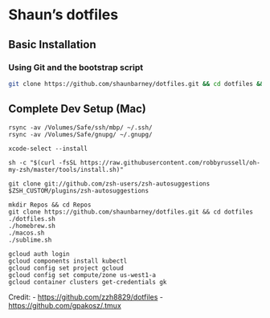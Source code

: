 # Shaun’s dotfiles

## Basic Installation

### Using Git and the bootstrap script

```bash
git clone https://github.com/shaunbarney/dotfiles.git && cd dotfiles && source dotfiles.sh
```
## Complete Dev Setup (Mac)

```
rsync -av /Volumes/Safe/ssh/mbp/ ~/.ssh/
rsync -av /Volumes/Safe/gnupg/ ~/.gnupg/

xcode-select --install

sh -c "$(curl -fsSL https://raw.githubusercontent.com/robbyrussell/oh-my-zsh/master/tools/install.sh)"

git clone git://github.com/zsh-users/zsh-autosuggestions $ZSH_CUSTOM/plugins/zsh-autosuggestions

mkdir Repos && cd Repos
git clone https://github.com/shaunbarney/dotfiles.git && cd dotfiles
./dotfiles.sh
./homebrew.sh
./macos.sh
./sublime.sh

gcloud auth login
gcloud components install kubectl
gcloud config set project gcloud
gcloud config set compute/zone us-west1-a
gcloud container clusters get-credentials gk
```

Credit: 
	- https://github.com/zzh8829/dotfiles
	- https://github.com/gpakosz/.tmux
